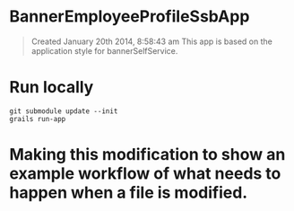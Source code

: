<!-- Copyright 2013 Ellucian Company L.P. and its affiliates. -->

#  BannerEmployeeProfileSsbApp

> Created January 20th 2014, 8:58:43 am
> This app is based on the application style for bannerSelfService.

# Run locally

```
git submodule update --init
grails run-app
```

# Making this modification to show an example workflow of what needs to happen when a file is modified.